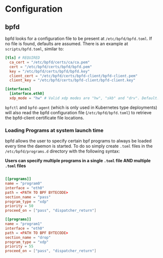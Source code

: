 Configuration
=============

## bpfd

bpfd looks for a configuration file to be present at `/etc/bpfd/bpfd.toml`.
If no file is found, defaults are assumed.
There is an example at `scripts/bpfd.toml`, similar to:

```toml
[tls] # REQUIRED
  ca_cert = "/etc/bpfd/certs/ca/ca.pem"
  cert = "/etc/bpfd/certs/bpfd/bpfd.pem"
  key = "/etc/bpfd/certs/bpfd/bpfd.key"
  client_cert = "/etc/bpfd/certs/bpfd-client/bpfd-client.pem"
  client_key = "/etc/bpfd/certs/bpfd-client/bpfd-client.key"

[interfaces]
  [interface.eth0]
  xdp_mode = "hw" # Valid xdp modes are "hw", "skb" and "drv". Default: "skb".
```

`bpfctl` and `bpfd-agent` (which is only used in Kubernetes type deployments) will also read the
bpfd configuration file (`/etc/bpfd/bpfd.toml`) to retrieve the bpfd-client certificate file locations.

### Loading Programs at system launch time

bpfd allows the user to specify certain bpf programs to always be loaded every time the daemon is started.
To do so simply create `.toml` files in the `/etc/bpfd/programs.d` directory with the following syntax:

**Users can specify multiple programs in a single `.toml` file AND multiple `.toml` files** 

```toml

[[programs]]
name = "program0"
interface = "eth0"
path = <PATH TO BPF BYTECODE>
section_name = "pass"
program_type = "xdp"
priority = 50
proceed_on = ["pass", "dispatcher_return"]

[[programs]]
name = "program1"
interface = "eth0"
path = <PATH TO BPF BYTECODE>
section_name = "drop"
program_type = "xdp"
priority = 55
proceed_on = ["pass", "dispatcher_return"]
```
